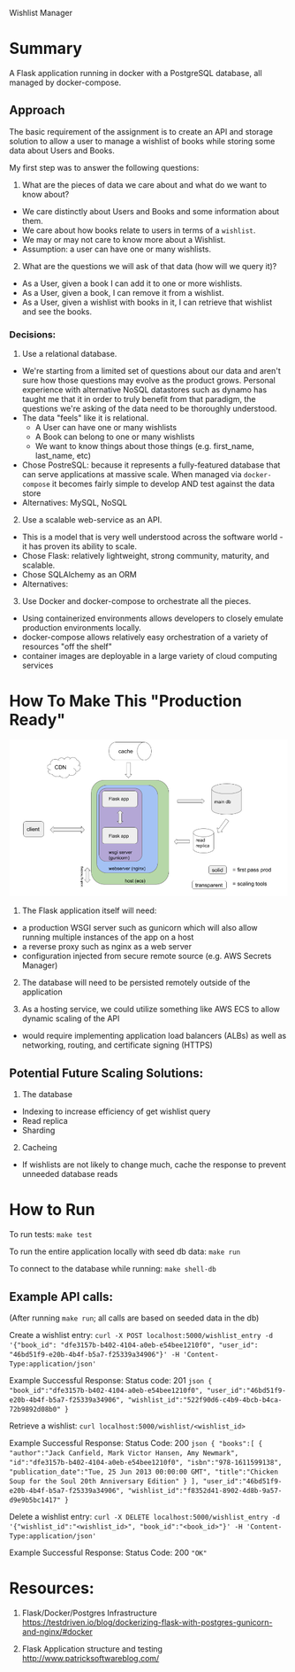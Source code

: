 Wishlist Manager
# Summary
A Flask application running in docker with a PostgreSQL database, all managed by docker-compose.

## Approach
The basic requirement of the assignment is to create an API and storage solution to allow a user to manage a wishlist of books while storing some data about Users and Books.

My first step was to answer the following questions:

1. What are the pieces of data we care about and what do we want to know about?
- We care distinctly about Users and Books and some information about them.
- We care about how books relate to users in terms of a `wishlist`.
- We may or may not care to know more about a Wishlist.
- Assumption: a user can have one or many wishlists.

2. What are the questions we will ask of that data (how will we query it)?
- As a User, given a book I can add it to one or more wishlists.
- As a User, given a book, I can remove it from a wishlist.
- As a User, given a wishlist with books in it, I can retrieve that wishlist and see the books.

### Decisions:

1. Use a relational database.
- We're starting from a limited set of questions about our data and aren't sure how those questions may evolve as the product grows. Personal experience with alternative NoSQL datastores such as dynamo has taught me that it in order to truly benefit from that paradigm, the questions we're asking of the data need to be thoroughly understood.
- The data "feels" like it is relational.
  - A User can have one or many wishlists
  - A Book can belong to one or many wishlists
  - We want to know things about those things (e.g. first_name, last_name, etc)
- Chose PostreSQL: because it represents a fully-featured database that can serve applications at massive scale. When managed via `docker-compose` it becomes fairly simple to develop AND test against the data store
- Alternatives: MySQL, NoSQL

2. Use a scalable web-service as an API.
- This is a model that is very well understood across the software world - it has proven its ability to scale.
- Chose Flask: relatively lightweight, strong community, maturity, and scalable.
- Chose SQLAlchemy as an ORM
- Alternatives:

3. Use Docker and docker-compose to orchestrate all the pieces.
- Using containerized environments allows developers to closely emulate production environments locally.
- docker-compose allows relatively easy orchestration of a variety of resources "off the shelf"
- container images are deployable in a large variety of cloud computing services


# How To Make This "Production Ready"

![Architecture](./architecture.png)

1. The Flask application itself will need:
- a production WSGI server such as gunicorn which will also allow running multiple instances of the app on a host
- a reverse proxy such as nginx as a web server
- configuration injected from secure remote source (e.g. AWS Secrets Manager)

2. The database will need to be persisted remotely outside of the application

3. As a hosting service, we could utilize something like AWS ECS to allow dynamic scaling of the API
- would require implementing application load balancers (ALBs) as well as networking, routing, and certificate signing (HTTPS)

## Potential Future Scaling Solutions:

1. The database
- Indexing to increase efficiency of get wishlist query
- Read replica
- Sharding

2. Cacheing
- If wishlists are not likely to change much, cache the response to prevent unneeded database reads

# How to Run

To run tests:
    `make test`

To run the entire application locally with seed db data:
    `make run`

To connect to the database while running:
    `make shell-db`

## Example API calls:
(After running `make run`; all calls are based on seeded data in the db)

Create a wishlist entry:
    `curl -X POST localhost:5000/wishlist_entry -d '{"book_id": "dfe3157b-b402-4104-a0eb-e54bee1210f0", "user_id": "46bd51f9-e20b-4b4f-b5a7-f25339a34906"}' -H 'Content-Type:application/json'`

Example Successful Response:
Status code: 201
`json
    {
        "book_id":"dfe3157b-b402-4104-a0eb-e54bee1210f0",
        "user_id":"46bd51f9-e20b-4b4f-b5a7-f25339a34906",
        "wishlist_id":"522f90d6-c4b9-4bcb-b4ca-72b9892d08b0"
    }
`

Retrieve a wishlist:
    `curl localhost:5000/wishlist/<wishlist_id>`

Example Successful Response:
Status Code: 200
`json
    {
        "books":[
            {
                "author":"Jack Canfield, Mark Victor Hansen, Amy Newmark",
                "id":"dfe3157b-b402-4104-a0eb-e54bee1210f0",
                "isbn":"978-1611599138",
                "publication_date":"Tue, 25 Jun 2013 00:00:00 GMT",
                "title":"Chicken Soup for the Soul 20th Anniversary Edition"
            }
        ],
        "user_id":"46bd51f9-e20b-4b4f-b5a7-f25339a34906",
        "wishlist_id":"f8352d41-8902-4d8b-9a57-d9e9b5bc1417"
    }
`

Delete a wishlist entry:
    `curl -X DELETE localhost:5000/wishlist_entry -d '{"wishlist_id":"<wishlist_id>", "book_id":"<book_id>"}' -H 'Content-Type:application/json'`

Example Successful Response:
    Status Code: 200
    `"OK"`

# Resources:

1. Flask/Docker/Postgres Infrastructure
    https://testdriven.io/blog/dockerizing-flask-with-postgres-gunicorn-and-nginx/#docker

2. Flask Application structure and testing
    http://www.patricksoftwareblog.com/

